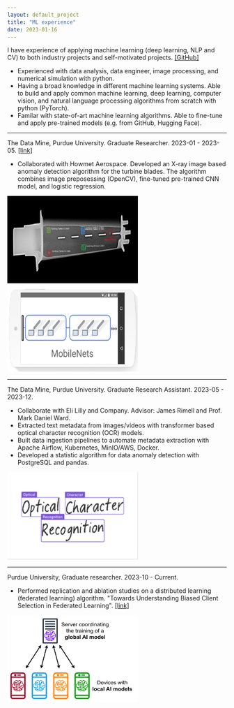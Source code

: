 ```yaml
---
layout: default_project
title: "ML experience"
date: 2023-01-16
---
```

I have experience of applying machine learning (deep learning, NLP and CV) to both industry projects and self-motivated projects. [[GitHub]](https://github.com/peng-ju)

- Experienced with data analysis, data engineer, image processing, and numerical simulation with python.
- Having a broad knowledge in different machine learning systems. Able to build and apply common machine learning, deep learning, computer vision, and natural language processing algorithms from scratch with python (PyTorch). 
- Familar with state-of-art machine learning algorithms. Able to fine-tune and apply pre-trained models (e.g. from GitHub, Hugging Face).

---
The Data Mine, Purdue University. Graduate Researcher. 2023-01 - 2023-05.
[[link]](https://github.com/peng-ju/Turbine_blade_anomaly_detection)

- Collaborated with Howmet Aerospace. Developed an X-ray image based anomaly detection algorithm for the turbine blades. The algorithm combines image preposessing (OpenCV), fine-tuned pre-trained CNN model, and logistic regression.

[<img src="img/TurbineAnomaly.png"  width=300px height=200px />](img/TurbineAnomaly.png)
[<img src="img/mobilenet.png"  width=300px height=200px />](img/mobilenet.png)

---
The Data Mine, Purdue University. Graduate Research Assistant. 2023-05 - 2023-12. 
- Collaborate with Eli Lilly and Company. Advisor: James Rimell and Prof. Mark Daniel Ward. 
- Extracted text metadata from images/videos with transformer based optical character recognition (OCR) models.
- Built data ingestion pipelines to automate metadata extraction with Apache Airflow, Kubernetes, MinIO/AWS, Docker.
- Developed a statistic algorithm for data anomaly detection with PostgreSQL and pandas.

[<img src="img/OCR.png"  width=300px height=200px />](img/OCR.png)

---
Purdue University, Graduate researcher. 2023-10 - Current.
- Performed replication and ablation studies on a distributed learning (federated learning) algorithm. "Towards Understanding Biased Client Selection in Federated Learning". [[link]](https://proceedings.mlr.press/v151/jee-cho22a.html)

[<img src="img/FederatedLearning.png"  width=300px height=200px />](img/FederatedLearning.png)